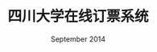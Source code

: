 ---
layout: post
title: 四川大学在线订票系统
feature-img: "assets/img/portfolio/ttt.png"
img: "assets/img/portfolio/ttt.png"
date: September 2014
---